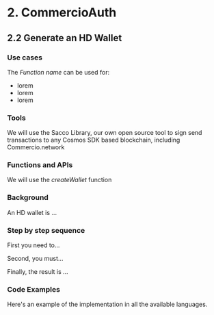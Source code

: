 # 2. CommercioAuth

## 2.2 Generate an HD Wallet

### Use cases

The _Function name_ can be used for:

* lorem
* lorem
* lorem

### Tools

We will use the Sacco Library, our own open source tool to sign send transactions to any Cosmos SDK based blockchain, including Commercio.network

### Functions and APIs

We will use the _createWallet_ function


###  Background

An HD wallet is ...

### Step by step sequence

First you need to...

Second, you must...

Finally, the result is ...

### Code Examples

Here's an example of the implementation in all the available languages.









